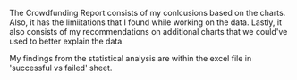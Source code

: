The Crowdfunding Report consists of my conlcusions based on the charts. Also, it has the limiitations that I found while working on the data. Lastly, it also consists of my recommendations on additional charts that we could've used to better explain the data.

My findings from the statistical analysis are within the excel file in 'successful vs failed' sheet.
